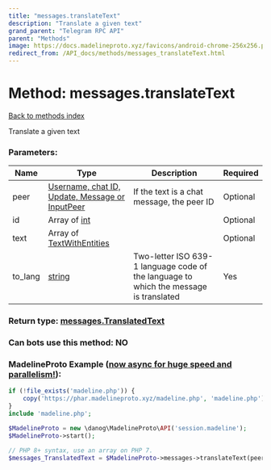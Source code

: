 ```yaml
---
title: "messages.translateText"
description: "Translate a given text"
grand_parent: "Telegram RPC API"
parent: "Methods"
image: https://docs.madelineproto.xyz/favicons/android-chrome-256x256.png
redirect_from: /API_docs/methods/messages_translateText.html
---
```

# Method: messages.translateText
[Back to methods index](index.html)



Translate a given text

### Parameters:

| Name     |    Type       | Description | Required |
|----------|---------------|-------------|----------|
|peer|[Username, chat ID, Update, Message or InputPeer](/API_docs/types/InputPeer.html) | If the text is a chat message, the peer ID | Optional|
|id|Array of [int](/API_docs/types/int.html) |  | Optional|
|text|Array of [TextWithEntities](/API_docs/types/TextWithEntities.html) |  | Optional|
|to\_lang|[string](/API_docs/types/string.html) | Two-letter ISO 639-1 language code of the language to which the message is translated | Yes|


### Return type: [messages.TranslatedText](/API_docs/types/messages.TranslatedText.html)

### Can bots use this method: **NO**


### MadelineProto Example ([now async for huge speed and parallelism!](https://docs.madelineproto.xyz/docs/ASYNC.html)):


```php
if (!file_exists('madeline.php')) {
    copy('https://phar.madelineproto.xyz/madeline.php', 'madeline.php');
}
include 'madeline.php';

$MadelineProto = new \danog\MadelineProto\API('session.madeline');
$MadelineProto->start();

// PHP 8+ syntax, use an array on PHP 7.
$messages_TranslatedText = $MadelineProto->messages->translateText(peer: InputPeer, id: [int, int], text: [TextWithEntities, TextWithEntities], to_lang: 'string', );
```

